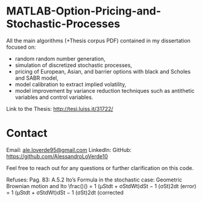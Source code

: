 # MATLAB-Option-Pricing-and-Stochastic-Processes

All the main algorithms (+Thesis corpus PDF) contained in my dissertation focused on:
- random random number generation, 
- simulation of discretized stochastic processes,
- pricing of European, Asian, and barrier options with black and Scholes and SABR model, 
- model calibration to extract implied volatility, 
- model improvement by variance reduction techniques such as antithetic variables and control variables.

Link to the Thesis: http://tesi.luiss.it/31722/

# Contact

Email: ale.loverde95@gmail.com
LinkedIn: 
GitHub: https://github.com/AlessandroLoVerde10

Feel free to reach out for any questions or further clarification on this code.


Refuses: 
Pag. 83: A.5.2 Ito’s Formula in the stochastic case: Geometric Brownian motion and Ito
          \frac()() = 1 (μStdt + σStdWt)dSt − 1 (σSt)2dt (error)
         = 1 (μStdt + σStdWt)dSt − 1 (σSt)2dt (corrected

